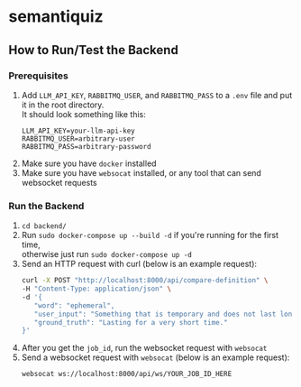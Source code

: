 # semantiquiz
## How to Run/Test the Backend
### Prerequisites
1. Add `LLM_API_KEY`, `RABBITMQ_USER`, and `RABBITMQ_PASS` to a `.env` file and put it in the root directory.<br>
It should look something like this:
   ```.env
   LLM_API_KEY=your-llm-api-key
   RABBITMQ_USER=arbitrary-user
   RABBITMQ_PASS=arbitrary-password
2. Make sure you have `docker` installed
3. Make sure you have `websocat` installed, or any tool that can send websocket requests
### Run the Backend
1. `cd backend/`
2. Run `sudo docker-compose up --build -d` if you're running for the first time,<br>
otherwise just run `sudo docker-compose up -d`
3. Send an HTTP request with curl (below is an example request):
   ```bash
   curl -X POST "http://localhost:8000/api/compare-definition" \
   -H "Content-Type: application/json" \
   -d '{
      "word": "ephemeral",
      "user_input": "Something that is temporary and does not last long.",
      "ground_truth": "Lasting for a very short time."
   }'
4. After you get the `job_id`, run the websocket request with `websocat`
5. Send a websocket request with `websocat` (below is an example request):
   ```bash
   websocat ws://localhost:8000/api/ws/YOUR_JOB_ID_HERE
